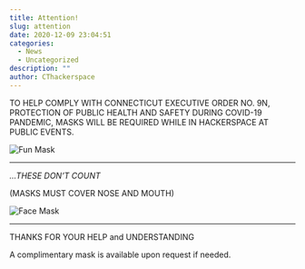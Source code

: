 ```yaml
---
title: Attention!
slug: attention
date: 2020-12-09 23:04:51
categories:
  - News
  - Uncategorized
description: ""
author: CThackerspace
---
```



TO HELP COMPLY WITH CONNECTICUT EXECUTIVE ORDER NO. 9N, PROTECTION OF PUBLIC HEALTH AND SAFETY DURING COVID-19 PANDEMIC, MASKS WILL BE REQUIRED WHILE IN HACKERSPACE AT PUBLIC EVENTS.

![Fun Mask](https://lh4.googleusercontent.com/KQQzr06L37Pgk-ZkMTFRAwt1BXZZN7DoXbwGbyJ9akVmV_FjJJx6iXU4uDn2O4WeBHKDrAEBljetQrxetY7RawGiT4DDBRSaCRXlRRH5qin0Ldj65OLeVcnygTB0dLULjuKfMQ2G)

<hr />

_...THESE DON’T COUNT_

(MASKS MUST COVER NOSE AND MOUTH)

![Face Mask](https://lh6.googleusercontent.com/vA1GePpA0vqcklgWz6BxnX_TDkbEgPuk4Ft_k9HvSOrhN0DbZzTUEDA3DC0LdDV_YewtTwbAKL0ifTrCDZjrRQsBHYvf54qtdKrY4f2C5BC3arkEzKv9pe-tpq1qcXccu2S4REuN)

<hr />

THANKS FOR YOUR HELP and UNDERSTANDING

A complimentary mask is available upon request if needed.
